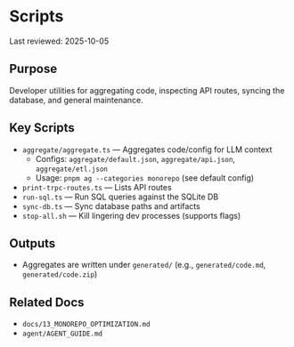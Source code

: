 # Scripts

Last reviewed: 2025-10-05

## Purpose

Developer utilities for aggregating code, inspecting API routes, syncing the database, and general maintenance.

## Key Scripts

- `aggregate/aggregate.ts` — Aggregates code/config for LLM context
  - Configs: `aggregate/default.json`, `aggregate/api.json`, `aggregate/etl.json`
  - Usage: `pnpm ag --categories monorepo` (see default config)
- `print-trpc-routes.ts` — Lists API routes
- `run-sql.ts` — Run SQL queries against the SQLite DB
- `sync-db.ts` — Sync database paths and artifacts
- `stop-all.sh` — Kill lingering dev processes (supports flags)

## Outputs

- Aggregates are written under `generated/` (e.g., `generated/code.md`, `generated/code.zip`)

## Related Docs

- `docs/13_MONOREPO_OPTIMIZATION.md`
- `agent/AGENT_GUIDE.md`
